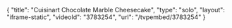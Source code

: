 {
    "title": "Cuisinart Chocolate Marble Cheesecake",
    "type": "solo",
    "layout": "iframe-static",
    "videoId": "3783254",
    "url": "\/tvpembed\/3783254"
}